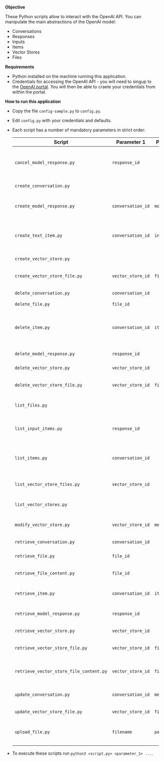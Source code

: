 **Objective**

These Python scripts allow to interact with the OpenAI API.
You can manipulate the main abstractions of the OpenAI model:

* Conversations
* Responses
* Inputs
* Items
* Vector Stores
* Files

**Requirements**

* Python installed on the machine running this application.
* Credentials for accessing the OpenAI API - you will need to singup to the [OpenAI portal](https://platform.openai.com). You will then be able to craete your credentials from within the portal.

**How to run this application**

* Copy the file `config-sample.py` to `config.py`.

* Edit `config.py` with your credentials and defaults.

* Each script has a number of mandatory parameters in strict order:
  
  | Script                                  | Parameter 1       | Parameter 2     | Parameter 3     | Purpose                                                  |
  | --------------------------------------- | ----------------- | --------------- | --------------- | -------------------------------------------------------- |
  | `cancel_model_response.py`              | `response_id`     |                 |                 | Cancel a Response running in the background              |
  | `create_conversation.py`                |                   |                 |                 | Create a new Conversation                                |
  | `create_model_response.py`              | `conversation_id` | `model_id`      | `input_message` | Create a Response within a Conversation                  |
  | `create_text_item.py`                   | `conversation_id` | `input_message` |                 | Create a user input or instruction within a Conversation |
  | `create_vector_store.py`                |                   |                 |                 | Create a Vector Store                                    |
  | `create_vector_store_file.py`           | `vector_store_id` | `file_id`       |                 | Create a File in a Vector Store                          |
  | `delete_conversation.py`                | `conversation_id` |                 |                 | Delete a Conversation                                    |
  | `delete_file.py`                        | `file_id`         |                 |                 | Delete a File                                            |
  | `delete_item.py`                        | `conversation_id` | `item_id`       |                 | Delete an Item (input or Response) from a Conversation   |
  | `delete_model_response.py`              | `response_id`     |                 |                 | Delete a Response                                        |
  | `delete_vector_store.py`                | `vector_store_id` |                 |                 | Delete a Vector Store                                    |
  | `delete_vector_store_file.py`           | `vector_store_id` | `file_id`       |                 | Delete a File from a Vector Store                        |
  | `list_files.py`                         |                   |                 |                 | List all uploaded Files                                  |
  | `list_input_items.py`                   | `response_id`     |                 |                 | List all input Items used to generate a Response         |
  | `list_items.py`                         | `conversation_id` |                 |                 | List all Items (inputs or Responses) in a Conversation   |
  | `list_vector_store_files.py`            | `vector_store_id` |                 |                 | List all Files in a Vector Store                         |
  | `list_vector_stores.py`                 |                   |                 |                 | List all Vector Stores                                   |
  | `modify_vector_store.py`                | `vector_store_id` | `metadata`      |                 | Update a Vector Store metadata                           |
  | `retrieve_conversation.py`              | `conversation_id` |                 |                 | Retrieve a Conversation                                  |
  | `retrieve_file.py`                      | `file_id`         |                 |                 | Retrieve a File                                          |
  | `retrieve_file_content.py`              | `file_id`         |                 |                 | Retrieve the content of File                             |
  | `retrieve_item.py`                      | `conversation_id` | `item_id`       |                 | Retrieve an Item from a Conversation                     |
  | `retrieve_model_response.py`            | `response_id`     |                 |                 | Retrieve a model Response                                |
  | `retrieve_vector_store.py`              | `vector_store_id` |                 |                 | Retrieve a Vector Store                                  |
  | `retrieve_vector_store_file.py`         | `vector_store_id` | `file_id`       |                 | Retrieve a File from a Vector Store                      |
  | `retrieve_vector_store_file_content.py` | `vector_store_id` | `file_id`       |                 | Retrieve the content of a File from a Vector Store       |
  | `update_conversation.py`                | `conversation_id` | `metadata`      |                 | Update a Conversation metadata                           |
  | `update_vector_store_file.py`           | `vector_store_id` | `file_id`       | `attributes`    | Update a File attributes                                 |
  | `upload_file.py`                        | `filename`        | `path-to-file`  |                 | Upload a File to the OpenAI platform                     |

* To execute these scripts run `python3 <script.py> <parameter_1> ...`.
